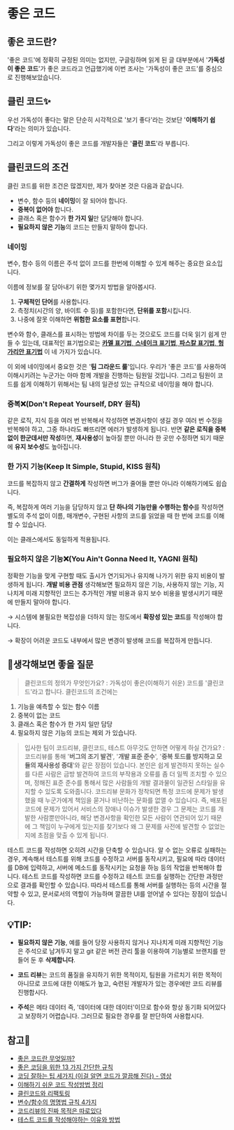 # 좋은 코드


## 좋은 코드란?

 '좋은 코드'에 정확히 규정된 의미는 없지만, 구글링하며 읽게 된  글 대부분에서 '**가독성이 좋은 코드**'가 좋은 코드라고 언급했기에 이번 조사는 '가독성이 좋은 코드'를 중심으로 진행해보았습니다.

## 클린 코드✨

 우선 가독성이 좋다는 말은 단순히 시각적으로 '보기 좋다'라는 것보단 '**이해하기 쉽다**'라는 의미가 있습니다.

 그리고 이렇게 가독성이 좋은 코드를 개발자들은 '**클린 코드**'라 부릅니다.

## 클린코드의 조건

 클린 코드를 위한 조건은 많겠지만, 제가 찾아본 것은 다음과 같습니다.

- 변수, 함수 등의 **네이밍**이 잘 되어야 합니다.
- **중복이 없어야** 합니다.
- 클래스 혹은 함수가 **한 가지 일**만 담당해야 합니다.
- **필요하지 않은 기능**의 코드는 만들지 말하야 합니다.

### 네이밍

 변수, 함수 등의 이름은 주석 없이 코드를 한번에 이해할 수 있게 해주는 중요한 요소입니다. 

 이름에 정보를 잘 담아내기 위한 몇가지 방법을 알아봅시다. 

1. **구체적인 단어**를 사용합니다.
2. 측정치(시간의 양, 바이트 수 등)를 포함한다면, **단위를 포함**시킵니다. 
3. 나중에 잘못 이해하면 **위험한 요소를 표현**합니다.

 변수와 함수, 클래스를 표시하는 방법에 차이를 두는 것으로도 코드를 더욱 읽기 쉽게 만들 수 있는데, 대표적인 표기법으로는 [**카멜 표기법**, **스네이크 표기법**, **파스칼 표기법**, **헝가리안 표기법**](https://salix97.tistory.com/7) 이 네 가지가 있습니다.

 이 외에 네이밍에서 중요한 것은 '**팀 그라운드 룰**'입니다. 우리가 '좋은 코드'를 사용하여 이해시키려는 누군가는 아마 함께 개발을 진행하는 팀원일 것입니다. 그리고 팀원이 코드를 쉽게 이해하기 위해서는 팀 내의 일관성 있는 규칙으로 네이밍을 해야 합니다.

### 중복❌(Don't Repeat Yourself, DRY 원칙)

 같은 로직, 지식 등을 여러 번 반복해서 작성하면 변경사항이 생길 경우 여러 번 수정을 반복해야 하고, 그중 하나라도 빠뜨리면 에러가 발생하게 됩니다. 반면 **같은 로직을 중복 없이 한군데서만 작성**하면, **재사용성**이 높아질 뿐만 아니라 한 곳만 수정하면 되기 때문에 **유지 보수성**도 높아집니다.

### 한 가지 기능(Keep It Simple, Stupid, KISS 원칙)

 코드를 복잡하지 않고 **간결하게** 작성하면 버그가 줄어들 뿐만 아니라 이해하기에도 쉽습니다.

 즉, 복잡하게 여러 기능을 담당하지 않고 **단 하나의 기능만을 수행하는 함수**를 작성하면 별도의 주석 없이 이름, 매개변수, 구현된 사항의 코드를 읽었을 때 한 번에 코드를 이해할 수 있습니다.

 이는 클래스에서도 동일하게 적용됩니다.

 ### 필요하지 않은 기능❌(You Ain't Gonna Need It, YAGNI 원칙)

 정확한 기능을 맞게 구현할 때도 출시가 연기되거나 유지해 나가기 위한 유지 비용이 발생하게 됩니다. **개발 비용 관점** 생각해보면 필요하지 않은 기능, 사용하지 않는 기능, 지나치게 미래 지향적인 코드는 추가적인 개발 비용과 유지 보수 비용을 발생시키기 때문에 만들지 말아야 합니다.

   → 시스템에 불필요한 복잡성을 더하지 않는 정도에서 **확장성 있는 코드**를 작성해야 합니다.

   → 확장이 어려운 코드도 내부에서 많은 변경이 발생해 코드를 복잡하게 만듭니다.

## 💭생각해보면 좋을 질문

> 클린코드의 정의가 무엇인가요?
: 가독성이 좋은(이해하기 쉬운) 코드를 '클린코드'라고 합니다. 클린코드의 조건에는 
   1. 기능을 예측할 수 있는 함수 이름
   2. 중복이 없는 코드
   3. 클래스 혹은 함수가 한 가지 일만 담당
   4. 필요하지 않은 기능의 코드는 제외
   가 있습니다.

> 입사한 팀이 코드리뷰, 클린코드, 테스트 아무것도 안하면 어떻게 하실 건가요?
: 코드리뷰를 통해 '**버그의 조기 발견**', '**개발 표준 준수**', '**중복 토드를 방지하고 모듈의 재사용성 증대**'와 같은 장점이 있습니다. 본인은 쉽게 발견하지 못하는 실수를 다른 사람은 금방 발견하여 코드의 부작용과 오류를 좀 더 일찍 조치할 수 있으며, 정해진 표준 준수를 통해서 많은 사람들의 개발 결과물이 일관된 스타일을 유지할 수 있도록 도와줍니다. 코드리뷰 문화가 정착되면 특정 코드에 문제가 발생했을 때 누군가에게 책임을 묻거나 비난하는 문화를 없앨 수 있습니다. 즉, 배포된 코드에 문제가 있어서 서비스의 장애나 이슈가 발생한 경우 그 문제는 코드를 개발한 사람뿐만아니라, 해당 변경사항을 확인한 모든 사람이 연관되어 있기 때문에 그 책임이 누구에게 있는지를 찾기보다 왜 그 문제를 사전에 발견할 수 없었는지에 초점을 맞출 수 있게 됩니다.

테스트 코드를 작성하면 오히려 시간을 단축할 수 있습니다. 알 수 없는 오류로 실패하는 경우, 계속해서 테스트를 위해 코드를 수정하고 서버를 동작시키고, 필요에 따라 데이터를 DB에 입력하고, 서버에 메소드를 동작시키는 요청을 하능 등의 작업을 반복해야 합니다. 테스트 코드를 작성하면 코드를 수정하고 테스트 코드를 실행하는 간단한 과정만으로 결과를 확인할 수 있습니다. 따라서 테스트를 통해 서버를 실행하는 등의 시간을 절약할 수 있고, 문서로서의 역할이 가능하며 깔끔한 UI를 얻어낼 수 있다는 장점이 있습니다.

## 💡TIP:

- **필요하지 않은 기능**, 예를 들어 당장 사용하지 않거나 지나치게 미래 지향적인 기능은 주석으로 남겨두지 말고 git 같은 버전 관리 툴을 이용하여 기능별로 브랜치를 만들어 둔 후 **삭제합니다**.

- **코드 리뷰**는 코드의 품질을 유지하기 위한 목적이지, 팀원을 가르치기 위한 목적이 아니므로 코드에 대한 이해도가 높고, 숙련된 개발자가 있는 경우에만 코드 리뷰를 진행합시다.
- **주석**은 메타 데이터 즉, '데이터에 대한 데이터'이므로 함수와 항상 동기화 되어있다고 보장하기 어렵습니다. 그러므로 필요한 경우를 잘 판단하여 사용합시다.

## 참고🔗

- [좋은 코드란 무엇일까?](https://jbee.io/etc/what-is-good-code/)
- [좋은 코딩을 위한 13 가지 간단한 규칙](https://mingrammer.com/translation-13-simple-rules-for-good-coding/)
- [코딩 잘하는 팁 세가지 (이걸 알면 코드가 깔끔해 진다) - 영상](https://youtu.be/jafa3cqoAVM)
- [이해하기 쉬운 코드 작성방법 정리](https://chodragon9.github.io/blog/easy-code/#%EC%9D%B4%EC%A0%9C-%EB%B3%B8%EB%A1%A0%EC%9C%BC%EB%A1%9C-%EB%93%A4%EC%96%B4%EA%B0%80%EA%B2%A0%EC%8A%B5%EB%8B%88%EB%8B%A4)
- [클린코드와 리팩토링](https://gyoogle.dev/blog/computer-science/software-engineering/Clean%20Code%20&%20Refactoring.html)
- [변수/함수의 명명법 규칙 4가지](https://salix97.tistory.com/7)
- [코드리뷰의 진짜 목적은 따로있다](https://blog.logi-spot.com/%EC%BD%94%EB%93%9C%EB%A6%AC%EB%B7%B0%EC%9D%98-%EC%A7%84%EC%A7%9C-%EB%AA%A9%EC%A0%81%EC%9D%80-%EB%94%B0%EB%A1%9C%EC%9E%88%EB%8B%A4/)
- [테스트 코드를 작성해야하는 이유와 방법](https://galid1.tistory.com/783)
